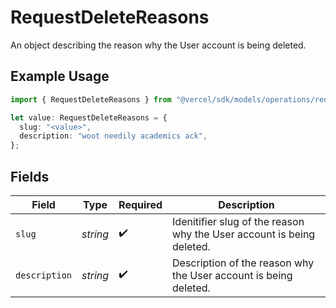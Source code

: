# RequestDeleteReasons

An object describing the reason why the User account is being deleted.

## Example Usage

```typescript
import { RequestDeleteReasons } from "@vercel/sdk/models/operations/requestdelete.js";

let value: RequestDeleteReasons = {
  slug: "<value>",
  description: "woot needily academics ack",
};
```

## Fields

| Field                                                                 | Type                                                                  | Required                                                              | Description                                                           |
| --------------------------------------------------------------------- | --------------------------------------------------------------------- | --------------------------------------------------------------------- | --------------------------------------------------------------------- |
| `slug`                                                                | *string*                                                              | :heavy_check_mark:                                                    | Idenitifier slug of the reason why the User account is being deleted. |
| `description`                                                         | *string*                                                              | :heavy_check_mark:                                                    | Description of the reason why the User account is being deleted.      |
